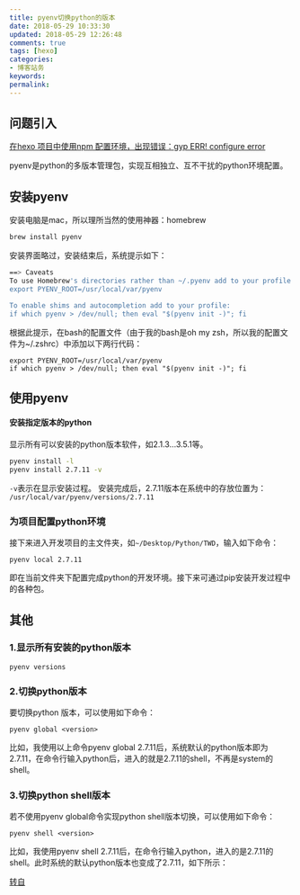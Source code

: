 ```yaml
---
title: pyenv切换python的版本
date: 2018-05-29 10:33:30
updated: 2018-05-29 12:26:48
comments: true
tags: [hexo]
categories:
- 博客站务
keywords: 
permalink: 
---
```

## 问题引入
[在hexo 项目中使用npm 配置环境，出现错误：gyp ERR! configure error](https://stackoverflow.com/questions/32702098/err-stack-error-command-failed-python2-c-import-platform)

pyenv是python的多版本管理包，实现互相独立、互不干扰的python环境配置。

## 安装pyenv

安装电脑是mac，所以理所当然的使用神器：homebrew
```sh
brew install pyenv
```
安装界面略过，安装结束后，系统提示如下：
```sh
==> Caveats
To use Homebrew's directories rather than ~/.pyenv add to your profile:
export PYENV_ROOT=/usr/local/var/pyenv

To enable shims and autocompletion add to your profile:
if which pyenv > /dev/null; then eval "$(pyenv init -)"; fi
```
根据此提示，在bash的配置文件（由于我的bash是oh my zsh，所以我的配置文件为~/.zshrc）中添加以下两行代码：
```
export PYENV_ROOT=/usr/local/var/pyenv
if which pyenv > /dev/null; then eval "$(pyenv init -)"; fi
```
## 使用pyenv

#### 安装指定版本的python
显示所有可以安装的python版本软件，如2.1.3...3.5.1等。
```sh
pyenv install -l
pyenv install 2.7.11 -v
```
`-v`表示在显示安装过程。
安装完成后，2.7.11版本在系统中的存放位置为：
`/usr/local/var/pyenv/versions/2.7.11`

### 为项目配置python环境
接下来进入开发项目的主文件夹，如`~/Desktop/Python/TWD`，输入如下命令：
```
pyenv local 2.7.11
```
即在当前文件夹下配置完成python的开发环境。接下来可通过pip安装开发过程中的各种包。
## 其他
### 1.显示所有安装的python版本
```
pyenv versions
```
### 2.切换python版本
要切换python 版本，可以使用如下命令：
```
pyenv global <version>
```
比如，我使用以上命令pyenv global 2.7.11后，系统默认的python版本即为2.7.11，在命令行输入python后，进入的就是2.7.11的shell，不再是system的shell。

### 3.切换python shell版本
若不使用pyenv global命令实现python shell版本切换，可以使用如下命令：
```
pyenv shell <version>
```
比如，我使用pyenv shell 2.7.11后，在命令行输入python，进入的是2.7.11的shell。此时系统的默认python版本也变成了2.7.11，如下所示：

[转自](https://www.jianshu.com/p/bcb3f1be9073)
